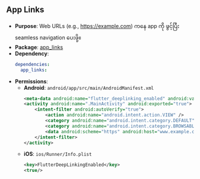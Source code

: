 ## App Links

- **Purpose**: Web URLs (e.g., https://example.com) ကနေ app ကို ဖွင့်ပြီး seamless navigation ပေးဖို့။
- **Package**: [app_links](https://pub.dev/packages/app_links)
- **Dependency**:
  ```yaml
  dependencies:
    app_links:
  ```
- **Permissions**:
  - **Android**: `android/app/src/main/AndroidManifest.xml`
    ```xml
    <meta-data android:name="flutter_deeplinking_enabled" android:value="true" />
    <activity android:name=".MainActivity" android:exported="true">
        <intent-filter android:autoVerify="true">
            <action android:name="android.intent.action.VIEW" />
            <category android:name="android.intent.category.DEFAULT" />
            <category android:name="android.intent.category.BROWSABLE" />
            <data android:scheme="https" android:host="www.example.com" android:pathPrefix="/foo" />
        </intent-filter>
    </activity>
    ```
  - **iOS**: `ios/Runner/Info.plist`
    ```xml
    <key>FlutterDeepLinkingEnabled</key>
    <true/>
    ```
